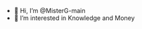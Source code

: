- 👋 Hi, I’m @MisterG-main
- 👀 I’m interested in Knowledge and Money

<!---
MisterG-main/MisterG-main is a ✨ special ✨ repository because its `README.md` (this file) appears on your GitHub profile.
You can click the Preview link to take a look at your changes.
--->
